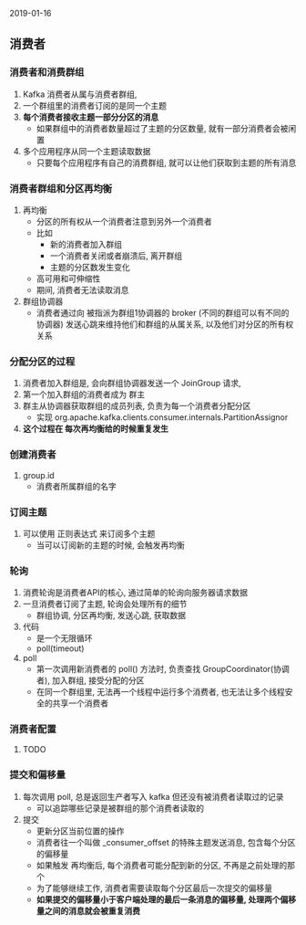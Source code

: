 2019-01-16

## 消费者

### 消费者和消费群组
1. Kafka 消费者从属与消费者群组, 
2. 一个群组里的消费者订阅的是同一个主题
3. **每个消费者接收主题一部分分区的消息**
    - 如果群组中的消费者数量超过了主题的分区数量, 就有一部分消费者会被闲置
4. 多个应用程序从同一个主题读取数据
    - 只要每个应用程序有自己的消费群组, 就可以让他们获取到主题的所有消息
    
### 消费者群组和分区再均衡
1. 再均衡
    - 分区的所有权从一个消费者注意到另外一个消费者
    - 比如
        - 新的消费者加入群组
        - 一个消费者关闭或者崩溃后, 离开群组
        - 主题的分区数发生变化
    - 高可用和可伸缩性
    - 期间, 消费者无法读取消息
2. 群组协调器
    - 消费者通过向 被指派为群组1协调器的 broker (不同的群组可以有不同的协调器) 发送心跳来维持他们和群组的从属关系, 以及他们对分区的所有权关系

### 分配分区的过程
1. 消费者加入群组是, 会向群组协调器发送一个 JoinGroup 请求, 
2. 第一个加入群组的消费者成为 群主
3. 群主从协调器获取群组的成员列表, 负责为每一个消费者分配分区
    - 实现 org.apache.kafka.clients.consumer.internals.PartitionAssignor
4. **这个过程在 每次再均衡给的时候重复发生**

### 创建消费者
1. group.id
    - 消费者所属群组的名字
    
### 订阅主题
1. 可以使用 正则表达式 来订阅多个主题
    - 当可以订阅新的主题的时候, 会触发再均衡

### 轮询
1. 消费轮询是消费者API的核心, 通过简单的轮询向服务器请求数据
2. 一旦消费者订阅了主题, 轮询会处理所有的细节
    - 群组协调, 分区再均衡, 发送心跳, 获取数据
3. 代码
    - 是一个无限循环
    - poll(timeout) 
4. poll
    - 第一次调用新消费者的 poll() 方法时, 负责查找 GroupCoordinator(协调者), 加入群组, 接受分配的分区 
    - 在同一个群组里, 无法再一个线程中运行多个消费者, 也无法让多个线程安全的共享一个消费者
    
### 消费者配置
1. TODO

### 提交和偏移量
1. 每次调用 poll, 总是返回生产者写入 kafka 但还没有被消费者读取过的记录
    - 可以追踪哪些记录是被群组的那个消费者读取的
2. 提交
    - 更新分区当前位置的操作
    - 消费者往一个叫做 _consumer_offset 的特殊主题发送消息, 包含每个分区的偏移量
    - 如果触发 再均衡后, 每个消费者可能分配到新的分区, 不再是之前处理的那个
    - 为了能够继续工作, 消费者需要读取每个分区最后一次提交的偏移量
    - **如果提交的偏移量小于客户端处理的最后一条消息的偏移量, 处理两个偏移量之间的消息就会被重复消费**